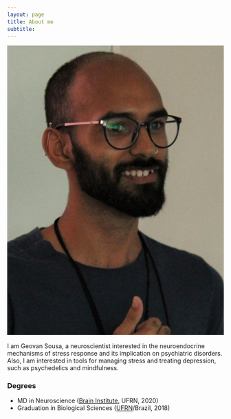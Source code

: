 ```yaml
---
layout: page
title: About me
subtitle: 
---
```


![](/assets/img/avatar.jpg)

I am Geovan Sousa, a neuroscientist interested in the neuroendocrine mechanisms of stress response and its implication on psychiatric disorders. Also, I am interested in tools for managing stress and treating depression, such as psychedelics and mindfulness.

### Degrees

- MD in Neuroscience ([Brain Institute](http://neuro.ufrn.br/), UFRN, 2020)
- Graduation in Biological Sciences ([UFRN](https://ufrn.br/)/Brazil, 2018)
